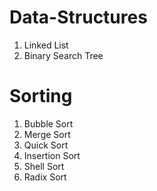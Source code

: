 # Data-Structures
1. Linked List
2. Binary Search Tree

# Sorting
1. Bubble Sort
2. Merge Sort
3. Quick Sort
4. Insertion Sort
5. Shell Sort
6. Radix Sort


